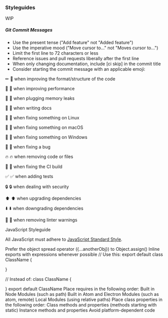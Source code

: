 ### Styleguides

WIP
##### Git Commit Messages
- Use the present tense ("Add feature" not "Added feature")
- Use the imperative mood ("Move cursor to..." not "Moves cursor to...")
- Limit the first line to 72 characters or less
- Reference issues and pull requests liberally after the first line
- When only changing documentation, include [ci skip] in the commit title
- Consider starting the commit message with an applicable emoji:

✏ :pencil: when improving the format/structure of the code

🐎 :racehorse: when improving performance

🚱 :non-potable_water: when plugging memory leaks

📝 :memo: when writing docs

🐧 :penguin: when fixing something on Linux

🍎 :apple: when fixing something on macOS

🏁 :checkered_flag: when fixing something on Windows

🐛 :bug: when fixing a bug

🔥 :fire: when removing code or files

💚 :green_heart: when fixing the CI build

✅ :white_check_mark: when adding tests

🔒 :lock: when dealing with security

⬆️ :arrow_up: when upgrading dependencies

⬇️ :arrow_down: when downgrading dependencies

👕 :shirt: when removing linter warnings

JavaScript Styleguide

All JavaScript must adhere to  [JavaScript Standard Style](https://standardjs.com "JavaScript Standard Style").

Prefer the object spread operator ({...anotherObj}) to Object.assign()
Inline exports with expressions whenever possible
// Use this:
export default class ClassName {

}

// Instead of:
class ClassName {

}
export default ClassName
Place requires in the following order:
Built in Node Modules (such as path)
Built in Atom and Electron Modules (such as atom, remote)
Local Modules (using relative paths)
Place class properties in the following order:
Class methods and properties (methods starting with static)
Instance methods and properties
Avoid platform-dependent code
